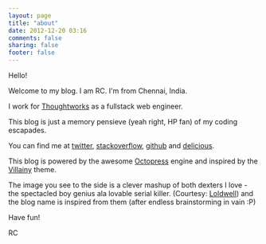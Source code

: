 ```yaml
---
layout: page
title: "about"
date: 2012-12-20 03:16
comments: false
sharing: false
footer: false
---
```

Hello!

Welcome to my blog. I am RC. I'm from Chennai, India.

I work for <a href="http://www.thoughtworks.com/" target="_blank">Thoughtworks</a> as a fullstack web engineer.

This blog is just a memory pensieve (yeah right, HP fan) of my coding escapades.

You can find me at [twitter](https://twitter.com/rcdexta), [stackoverflow](http://stackoverflow.com/users/1385252/dexter), [github](https://github.com/rcdexta) and [delicious](http://delicious.com/rmchandru).

This blog is powered by the awesome [Octopress](http://octopress.org) engine and inspired by the [Villainy](https://github.com/drunkdev/villainy-octopress-theme) theme.

The image you see to the side is a clever mashup of both dexters I love - the spectacled boy genius ala lovable serial killer. (Courtesy: [Loldwell](http://www.geekologie.com/2010/02/that-is-so-clever-dexterdexter.php)) and the blog name is inspired from them (after endless brainstorming in vain :P)

Have fun!

RC